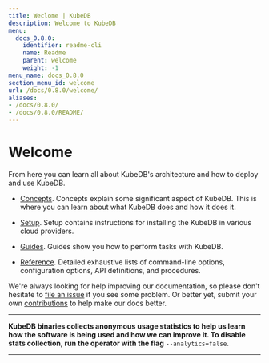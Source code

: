```yaml
---
title: Weclome | KubeDB
description: Welcome to KubeDB
menu:
  docs_0.8.0:
    identifier: readme-cli
    name: Readme
    parent: welcome
    weight: -1
menu_name: docs_0.8.0
section_menu_id: welcome
url: /docs/0.8.0/welcome/
aliases:
- /docs/0.8.0/
- /docs/0.8.0/README/
---
```


# Welcome

From here you can learn all about KubeDB's architecture and how to deploy and use KubeDB.

- [Concepts](/docs/0.8.0/concepts/). Concepts explain some significant aspect of KubeDB. This is where you can learn about what KubeDB does and how it does it.

- [Setup](/docs/0.8.0/setup/). Setup contains instructions for installing the KubeDB in various cloud providers.

- [Guides](/docs/0.8.0/guides/). Guides show you how to perform tasks with KubeDB.

- [Reference](/docs/0.8.0/reference/). Detailed exhaustive lists of command-line options, configuration options, API definitions, and procedures.

We're always looking for help improving our documentation, so please don't hesitate to [file an issue](https://github.com/kubedb/project/issues/new) if you see some problem. Or better yet, submit your own [contributions](/docs/0.8.0/CONTRIBUTING) to help make our docs better.

---

**KubeDB binaries collects anonymous usage statistics to help us learn how the software is being used and how we can improve it. To disable stats collection, run the operator with the flag** `--analytics=false`.

---
